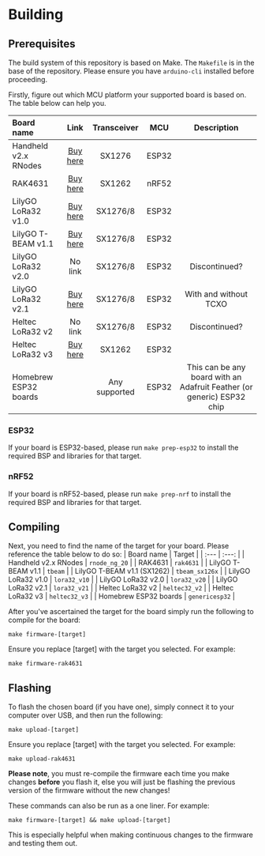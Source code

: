 # Building
## Prerequisites
The build system of this repository is based on Make. The `Makefile` is in the base of the repository. Please ensure you have `arduino-cli` installed before proceeding.

Firstly, figure out which MCU platform your supported board is based on. The table below can help you.

| Board name | Link | Transceiver | MCU | Description | 
| :--- | :---: | :---: | :---: | :---: |
| Handheld v2.x RNodes | [Buy here](https://unsigned.io/shop/product/handheld-rnode) | SX1276 | ESP32 |
| RAK4631 | [Buy here](https://store.rakwireless.com/products/rak4631-lpwan-node?m=5&h=wisblock-core) | SX1262 | nRF52 |
| LilyGO LoRa32 v1.0 | [Buy here](https://www.lilygo.cc/products/lora32-v1-0) | SX1276/8 | ESP32 |
| LilyGO T-BEAM v1.1 | [Buy here](https://www.lilygo.cc/products/t-beam-v1-1-esp32-lora-module) | SX1276/8 | ESP32 |
| LilyGO LoRa32 v2.0 | No link | SX1276/8 | ESP32 | Discontinued? |
| LilyGO LoRa32 v2.1 |  [Buy here](https://www.lilygo.cc/products/lora3) | SX1276/8 | ESP32 | With and without TCXO |
| Heltec LoRa32 v2 | No link | SX1276/8 | ESP32 | Discontinued? |
| Heltec LoRa32 v3 | [Buy here](https://heltec.org/project/wifi-lora-32-v3/) | SX1262 | ESP32 | 
| Homebrew ESP32 boards | | Any supported | ESP32 | This can be any board with an Adafruit Feather (or generic) ESP32 chip |

### ESP32
If your board is ESP32-based, please run `make prep-esp32` to install the required BSP and libraries for that target.

### nRF52
If your board is nRF52-based, please run `make prep-nrf` to install the required BSP and libraries for that target.

## Compiling
Next, you need to find the name of the target for your board. Please reference the table below to do so:
| Board name | Target | 
| :--- | :---: |
| Handheld v2.x RNodes | `rnode_ng_20` |
| RAK4631 | `rak4631` |
| LilyGO T-BEAM v1.1 | `tbeam` |
| LilyGO T-BEAM v1.1 (SX1262) | `tbeam_sx126x` |
| LilyGO LoRa32 v1.0 | `lora32_v10` |
| LilyGO LoRa32 v2.0 | `lora32_v20` |
| LilyGO LoRa32 v2.1 | `lora32_v21` |
| Heltec LoRa32 v2 | `heltec32_v2` |
| Heltec LoRa32 v3 | `heltec32_v3` | 
| Homebrew ESP32 boards | `genericesp32` |

After you've ascertained the target for the board simply run the following to compile for the board:

`make firmware-[target]`

Ensure you replace [target] with the target you selected. For example:

`make firmware-rak4631`

## Flashing
To flash the chosen board (if you have one), simply connect it to your computer over USB, and then run the following:

`make upload-[target]`

Ensure you replace [target] with the target you selected. For example:

`make upload-rak4631`

**Please note**, you must re-compile the firmware each time you make changes **before** you flash it, else you will just be flashing the previous version of the firmware without the new changes!

These commands can also be run as a one liner. For example:

`make firmware-[target] && make upload-[target]`

This is especially helpful when making continuous changes to the firmware and testing them out.
